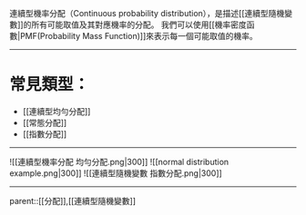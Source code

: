 連續型機率分配（Continuous probability distribution），是描述[[連續型隨機變數]]的所有可能取值及其對應機率的分配。
我們可以使用[[機率密度函數|PMF(Probability Mass Function)]]來表示每一個可能取值的機率。
- - -
# 常見類型：
- [[連續型均勻分配]]
- [[常態分配]]
- [[指數分配]]
- - - 
![[連續型機率分配 均勻分配.png|300]]
![[normal distribution example.png|300]]
![[連續型隨機變數 指數分配.png|300]]
- - -
parent::[[分配]],[[連續型隨機變數]]
